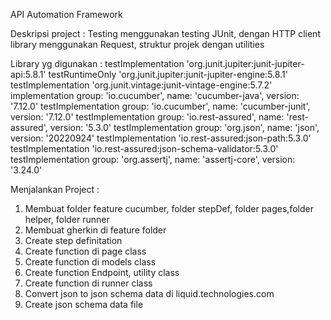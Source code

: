 API Automation Framework

Deskripsi project :
Testing menggunakan testing JUnit, dengan HTTP client library menggunakan Request, struktur projek dengan utilities

Library yg digunakan :
testImplementation 'org.junit.jupiter:junit-jupiter-api:5.8.1'
testRuntimeOnly 'org.junit.jupiter:junit-jupiter-engine:5.8.1'
testImplementation 'org.junit.vintage:junit-vintage-engine:5.7.2'
implementation group: 'io.cucumber', name: 'cucumber-java', version: '7.12.0'
testImplementation group: 'io.cucumber', name: 'cucumber-junit', version: '7.12.0'
testImplementation group: 'io.rest-assured', name: 'rest-assured', version: '5.3.0'
testImplementation group: 'org.json', name: 'json', version: '20220924'
testImplementation 'io.rest-assured:json-path:5.3.0'
testImplementation 'io.rest-assured:json-schema-validator:5.3.0'
testImplementation group: 'org.assertj', name: 'assertj-core', version: '3.24.0'

Menjalankan Project :
1. Membuat folder feature cucumber, folder stepDef, folder pages,folder helper, folder runner
2. Membuat gherkin di feature folder
2. Create step definitation 
3. Create function di page class
4. Create function di models class
5. Create function Endpoint, utility class
6. Create function di runner class
7. Convert json to json schema data di liquid.technologies.com
8. Create json schema data file

